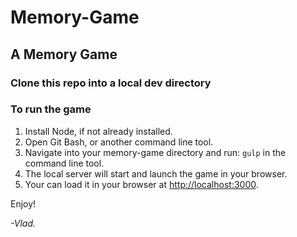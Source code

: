 # Memory-Game
## A Memory Game

### Clone this repo into a local dev directory
### To run the game
1. Install Node, if not already installed.
2. Open Git Bash, or another command line tool.
3. Navigate into your memory-game directory and run: `gulp` in the command line tool.
4. The local server will start and launch the game in your browser.
5. Your can load it in your browser at [http://localhost:3000](http://localhost:3000).

Enjoy!

*-Vlad.*
